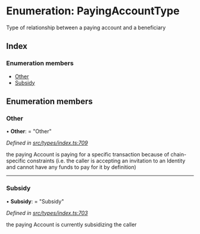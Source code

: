 # Enumeration: PayingAccountType

Type of relationship between a paying account and a beneficiary

## Index

### Enumeration members

* [Other](payingaccounttype.md#other)
* [Subsidy](payingaccounttype.md#subsidy)

## Enumeration members

###  Other

• **Other**: = "Other"

*Defined in [src/types/index.ts:709](https://github.com/PolymathNetwork/polymesh-sdk/blob/4f2fd432/src/types/index.ts#L709)*

the paying Account is paying for a specific transaction because of
  chain-specific constraints (i.e. the caller is accepting an invitation to an Identity
  and cannot have any funds to pay for it by definition)

___

###  Subsidy

• **Subsidy**: = "Subsidy"

*Defined in [src/types/index.ts:703](https://github.com/PolymathNetwork/polymesh-sdk/blob/4f2fd432/src/types/index.ts#L703)*

the paying Account is currently subsidizing the caller
